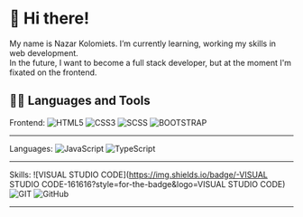 # 👋 Hi there!

My name is Nazar Kolomiets. I’m currently learning, working my skills in web development. <br>
In the future, I want to become a full stack developer, but at the moment I'm fixated on the frontend.

## :man_technologist: Languages and Tools
Frontend:
![HTML5](https://img.shields.io/badge/-HTML5-161616?style=for-the-badge&logo=html5)
![CSS3](https://img.shields.io/badge/-CSS3-161616?style=for-the-badge&logo=css3&logoColor=007fff)
![SCSS](https://img.shields.io/badge/-SCSS-161616?style=for-the-badge&logo=SCSS)
![BOOTSTRAP](https://img.shields.io/badge/-BOOTSTRAP-161616?style=for-the-badge&logo=BOOTSTRAP)
___
Languages:
![JavaScript](https://img.shields.io/badge/-JavaScript-161616?style=for-the-badge&logo=JavaScript)
![TypeScript](https://img.shields.io/badge/-TypeScript-161616?style=for-the-badge&logo=TypeScript)
___
Skills:
![VISUAL STUDIO CODE](https://img.shields.io/badge/-VISUAL STUDIO CODE-161616?style=for-the-badge&logo=VISUAL STUDIO CODE)
![GIT](https://img.shields.io/badge/-GIT-161616?style=for-the-badge&logo=GIT)
![GitHub](https://img.shields.io/badge/-GitHub-161616?style=for-the-badge&logo=GitHub)
___
